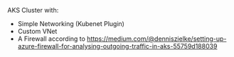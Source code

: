 AKS Cluster with:
* Simple Networking (Kubenet Plugin)
* Custom VNet
* A Firewall according to https://medium.com/@denniszielke/setting-up-azure-firewall-for-analysing-outgoing-traffic-in-aks-55759d188039